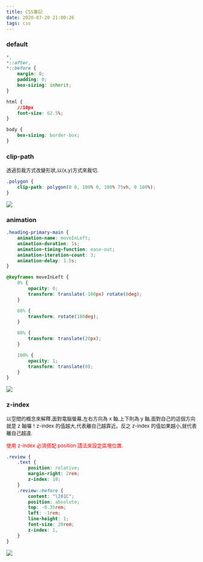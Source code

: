 ```yaml
---
title: CSS筆記
date: 2020-07-20 21:00:26
tags: css
---
```

### default
``` css
*,
*::after,
*::before {
    margin: 0;
    padding: 0;
    box-sizing: inherit;
}

html {
    //10px
    font-size: 62.5%;
}

body {
    box-sizing: border-box;
}
```
### clip-path
<font size="2">透過剪裁方式改變形狀,以(x,y)方式來裁切.</font>
``` css
.polygon {
    clip-path: polygon(0 0, 100% 0, 100% 75vh, 0 100%);
}
```
![](clip-path.png)

### animation
``` css
.heading-primary-main {
    animation-name: moveInLeft;
    animation-duration: 1s;
    animation-timing-function: ease-out;
    animation-iteration-count: 3;
    animation-delay: 1.5s;
}

@keyframes moveInLeft {
    0% {
        opacity: 0;
        transform: translate(-100px) rotate(0deg);
    }

    60% {
        transform: rotate(180deg);
    }

    80% {
        transform: translate(20px);
    }

    100% {
        opacity: 1;
        transform: translate(0);
    }
}
```
![](animation-sample.gif)

### z-index
<font size="2">以空間的概念來解釋,面對電腦螢幕,左右方向為 x 軸,上下則為 y 軸,面對自己的這個方向就是 z 軸囉！z-index 的值越大,代表離自己越靠近。反之 z-index 的值如果越小,就代表離自己越遠.</font>

<font color=#FF0000 size="2">使用 z-index 必須搭配 position 語法來設定區塊位置.</font>
``` css
.review {
    .text {
        position: relative;
        margin-right: 2rem;
        z-index: 10;
    }
    .review::before {
        content: "\201C";
        position: absolute;
        top: -0.35rem;
        left: -1rem;
        line-height: 1;
        font-size: 20rem;
        z-index: 1,
    }
}
```
![](z-index.png)